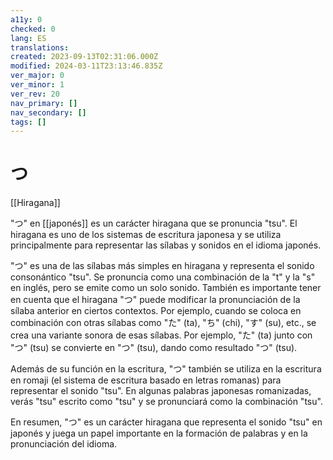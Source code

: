 ```yaml
---
a11y: 0
checked: 0
lang: ES
translations: 
created: 2023-09-13T02:31:06.000Z
modified: 2024-03-11T23:13:46.835Z
ver_major: 0
ver_minor: 1
ver_rev: 20
nav_primary: []
nav_secondary: []
tags: []
---
```

# つ

[[Hiragana]]

"つ" en [[japonés]] es un carácter hiragana que se pronuncia "tsu". El hiragana es uno de los sistemas de escritura japonesa y se utiliza principalmente para representar las sílabas y sonidos en el idioma japonés.

"つ" es una de las sílabas más simples en hiragana y representa el sonido consonántico "tsu". Se pronuncia como una combinación de la "t" y la "s" en inglés, pero se emite como un solo sonido. También es importante tener en cuenta que el hiragana "つ" puede modificar la pronunciación de la sílaba anterior en ciertos contextos. Por ejemplo, cuando se coloca en combinación con otras sílabas como "た" (ta), "ち" (chi), "す" (su), etc., se crea una variante sonora de esas sílabas. Por ejemplo, "た" (ta) junto con "つ" (tsu) se convierte en "つ" (tsu), dando como resultado "つ" (tsu).

Además de su función en la escritura, "つ" también se utiliza en la escritura en romaji (el sistema de escritura basado en letras romanas) para representar el sonido "tsu". En algunas palabras japonesas romanizadas, verás "tsu" escrito como "tsu" y se pronunciará como la combinación "tsu".

En resumen, "つ" es un carácter hiragana que representa el sonido "tsu" en japonés y juega un papel importante en la formación de palabras y en la pronunciación del idioma.